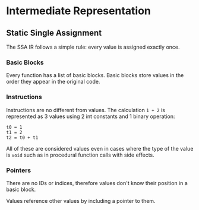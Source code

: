 # Intermediate Representation

## Static Single Assignment

The SSA IR follows a simple rule: every value is assigned exactly once.

### Basic Blocks

Every function has a list of basic blocks. Basic blocks store values in the order they appear in the original code.

### Instructions

Instructions are no different from values. The calculation `1 + 2` is represented as 3 values using 2 int constants and 1 binary operation:

```
t0 = 1
t1 = 2
t2 = t0 + t1
```

All of these are considered values even in cases where the type of the value is `void` such as in procedural function calls with side effects.

### Pointers

There are no IDs or indices, therefore values don't know their position in a basic block.

Values reference other values by including a pointer to them.